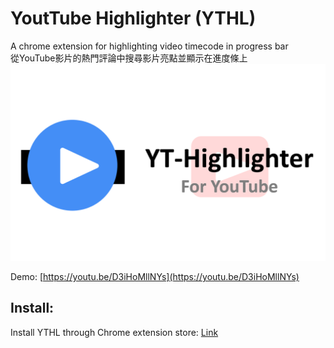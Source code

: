 # YoutTube Highlighter (YTHL)

A chrome extension for highlighting video timecode in progress bar  
從YouTube影片的熱門評論中搜尋影片亮點並顯示在進度條上  
![intro](https://github.com/Yuan-Yu/YouTube-Highlighter/raw/master/images/firstPage.png?raw=true)

Demo: [https://youtu.be/D3iHoMllNYs](https://youtu.be/D3iHoMllNYs)  

## Install: 
Install YTHL through Chrome extension store: [Link](https://chrome.google.com/webstore/detail/yt-highlighter/emahhjficejdbffpflmncnflpmphohof)

